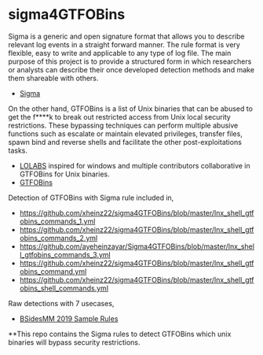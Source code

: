 # sigma4GTFOBins

Sigma is a generic and open signature format that allows you to describe relevant log events in a straight forward manner. The rule format is very flexible, easy to write and applicable to any type of log file. The main purpose of this project is to provide a structured form in which researchers or analysts can describe their once developed detection methods and make them shareable with others.
  - [Sigma](https://github.com/Neo23x0/sigma)


On the other hand, GTFOBins is a list of Unix binaries that can be abused to get the f****k to break out restricted access from Unix local security restrictions. These bypassing techniques can perform multiple abusive functions such as escalate or maintain elevated privileges, transfer files, spawn bind and reverse shells and facilitate the other post-exploitations tasks.
  - [LOLABS](https://lolbas-project.github.io/) inspired for windows and multiple contributors collaborative in GTFOBins for Unix binaries.
  - [GTFOBins](https://github.com/GTFOBins/GTFOBins.github.io)

Detection of GTFOBins with Sigma rule included in,
  - https://github.com/xheinz22/sigma4GTFOBins/blob/master/lnx_shell_gtfobins_commands_1.yml
  - https://github.com/xheinz22/sigma4GTFOBins/blob/master/lnx_shell_gtfobins_commands_2.yml
  - https://github.com/ayeheinzayar/Sigma4GTFOBins/blob/master/lnx_shell_gtfobins_commands_3.yml
  - https://github.com/xheinz22/sigma4GTFOBins/blob/master/lnx_shell_gtfobins_command.yml
  - https://github.com/xheinz22/sigma4GTFOBins/blob/master/lnx_shell_gtfobins_shell_commands.yml
  
Raw detections with 7 usecases,
  - [BSidesMM 2019 Sample Rules](https://github.com/xheinz22/sigma4GTFOBins/blob/master/lnx_shell_gtfobins_bsidesmm-2019-samples.yml)
  
**This repo contains the Sigma rules to detect GTFOBins which unix binaries will bypass security restrictions.
